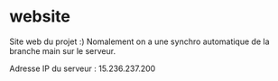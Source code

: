 # website
Site web du projet :)
Nomalement on a une synchro automatique de la branche main sur le serveur.

Adresse IP du serveur : 15.236.237.200
